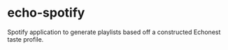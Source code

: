 echo-spotify
============

Spotify application to generate playlists based off a constructed Echonest taste profile.

